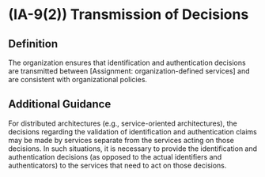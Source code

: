 
# (IA-9(2)) Transmission of Decisions

## Definition

The organization ensures that identification and authentication decisions are transmitted between [Assignment: organization-defined services] and are consistent with organizational policies.

## Additional Guidance

For distributed architectures (e.g., service-oriented architectures), the decisions regarding the validation of identification and authentication claims may be made by services separate from the services acting on those decisions. In such situations, it is necessary to provide the identification and authentication decisions (as opposed to the actual identifiers and authenticators) to the services that need to act on those decisions.
